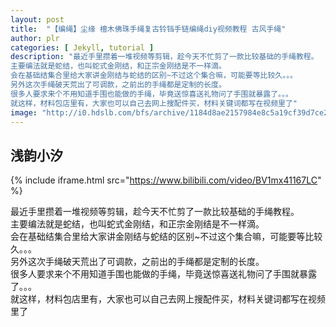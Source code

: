 ```yaml
---
layout: post
title:  "【编绳】尘缘 檀木佛珠手绳复古铃铛手链编绳diy视频教程 古风手绳"
author: plr
categories: [ Jekyll, tutorial ]
description: "最近手里攒着一堆视频等剪辑，趁今天不忙剪了一款比较基础的手绳教程。
主要编法就是蛇结，也叫蛇式金刚结，和正宗金刚结是不一样滴。
会在基础结集合里给大家讲金刚结与蛇结的区别~不过这个集合嘛，可能要等比较久。。。
另外这次手绳破天荒出了可调款，之前出的手绳都是定制的长度。
很多人要求来个不用知道手围也能做的手绳，毕竟送惊喜送礼物问了手围就暴露了。。。
就这样，材料包店里有，大家也可以自己去网上搜配件买，材料关键词都写在视频里了"
image: "http://i0.hdslb.com/bfs/archive/1184d8ae2157984e8c5a19cf39d7ce25cf4b50d2.jpg"
---
```

## 浅韵小汐

{% include iframe.html src="https://www.bilibili.com/video/BV1mx41167LC" %}

最近手里攒着一堆视频等剪辑，趁今天不忙剪了一款比较基础的手绳教程。<br>主要编法就是蛇结，也叫蛇式金刚结，和正宗金刚结是不一样滴。<br>会在基础结集合里给大家讲金刚结与蛇结的区别~不过这个集合嘛，可能要等比较久。。。<br>另外这次手绳破天荒出了可调款，之前出的手绳都是定制的长度。<br>很多人要求来个不用知道手围也能做的手绳，毕竟送惊喜送礼物问了手围就暴露了。。。<br>就这样，材料包店里有，大家也可以自己去网上搜配件买，材料关键词都写在视频里了

